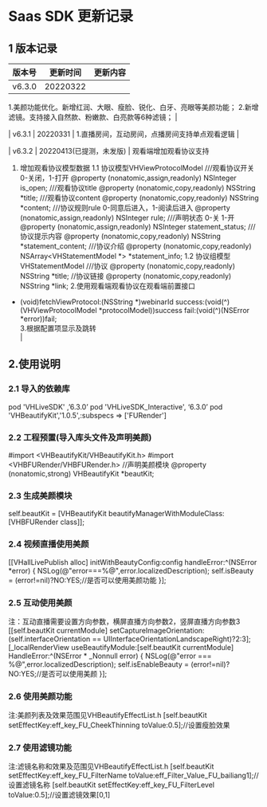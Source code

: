 # Saas SDK 更新记录
## 1 版本记录

| 版本号       | 更新时间 | 更新内容                                                     |
| ------------ | -------- | ------------------------------------------------------------ |
| v6.3.0       | 20220322 | 
1.美颜功能优化。新增红润、大眼、瘦脸、锐化、白牙、亮眼等美颜功能；
2.新增滤镜。支持接入自然款、粉嫩款、白亮款等6种滤镜；                          |

| v6.3.1       | 20220331 | 
1.直播房间，互动房间，点播房间支持单点观看逻辑
          |

| v6.3.2      | 20220413(已提测，未发版) | 
观看端增加观看协议支持
1. 增加观看协议模型数据 
    1.1 协议模型VHViewProtocolModel
    ///观看协议开关0-关闭，1-打开
    @property (nonatomic,assign,readonly) NSInteger is_open;
    ///观看协议title
    @property (nonatomic,copy,readonly) NSString *title;
    ///观看协议content
    @property (nonatomic,copy,readonly) NSString *content;
    ///协议规则rule 0-同意后进入，1-阅读后进入
    @property (nonatomic,assign,readonly) NSInteger rule;
    ///声明状态 0-关 1-开
    @property (nonatomic,assign,readonly) NSInteger statement_status;
    ///协议提示内容
    @property (nonatomic,copy,readonly) NSString *statement_content;
    ///协议介绍
    @property (nonatomic,copy,readonly) NSArray<VHStatementModel *> *statement_info;
  1.2 协议组模型VHStatementModel
      ///协议
    @property (nonatomic,copy,readonly) NSString *title;
    //协议链接
    @property (nonatomic,copy,readonly) NSString *link;
2.使用观看端观看协议在观看端前置接口
+ (void)fetchViewProtocol:(NSString *)webinarId success:(void(^)(VHViewProtocolModel *protocolModel))success fail:(void(^)(NSError *error))fail;  
3.根据配置项显示及跳转    
          |  
## 2.使用说明
### 2.1 导入的依赖库
pod  'VHLiveSDK' ,’6.3.0’
pod  'VHLiveSDK_Interactive', ‘6.3.0’
pod 'VHBeautifyKit','1.0.5',:subspecs => ['FURender']

### 2.2 工程预置(导入库头文件及声明美颜)
#import <VHBeautifyKit/VHBeautifyKit.h>
#import <VHBFURender/VHBFURender.h>
//声明美颜模块
@property (nonatomic,strong) VHBeautifyKit *beautKit;
### 2.3 生成美颜模块
self.beautKit = [VHBeautifyKit beautifyManagerWithModuleClass:[VHBFURender class]];
### 2.4 视频直播使用美颜
[[VHallLivePublish alloc] initWithBeautyConfig:config handleError:^(NSError *error) {
            NSLog(@"error===%@",error.localizedDescription);
            self.isBeauty = (error!=nil)?NO:YES;//是否可以使用美颜功能
        }];
        
### 2.5 互动使用美颜
注：互动直播需要设置方向参数，横屏直播方向参数2，竖屏直播方向参数3
[[self.beautKit currentModule] setCaptureImageOrientation:(self.interfaceOrientation ==  UIInterfaceOrientationLandscapeRight)?2:3];
    [_localRenderView useBeautifyModule:[self.beautKit currentModule] 
HandleError:^(NSError * _Nonnull error) {
                NSLog(@"error === %@",error.localizedDescription);
                self.isEnableBeauty = (error!=nil)?NO:YES;//是否可以使用美颜
          }];
### 2.6 使用美颜功能
注:美颜列表及效果范围见VHBeautifyEffectList.h
[self.beautKit setEffectKey:eff_key_FU_CheekThinning toValue:0.5];//设置瘦脸效果
### 2.7 使用滤镜功能
注:滤镜名称和效果及范围见VHBeautifyEffectList.h
[self.beautKit setEffectKey:eff_key_FU_FilterName toValue:eff_Filter_Value_FU_bailiang1];//设置滤镜名称
 [self.beautKit setEffectKey:eff_key_FU_FilterLevel toValue:0.5];//设置滤镜效果[0,1]
